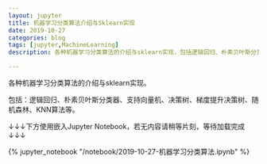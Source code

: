 ```yaml
---
layout: jupyter
title: 机器学习分类算法介绍与Sklearn实现
date: 2019-10-27
categories: blog
tags: [jupyter,MachineLearning]
description: 各种机器学习分类算法的介绍与sklearn实现，包括逻辑回归、朴素贝叶斯分类器、支持向量机、决策树、梯度提升决策树、随机森林、KNN算法等。

---
```


各种机器学习分类算法的介绍与sklearn实现。

包括：逻辑回归、朴素贝叶斯分类器、支持向量机、决策树、梯度提升决策树、随机森林、KNN算法等。

↓↓↓下方使用嵌入Jupyter Notebook，若无内容请稍等片刻，等待加载完成↓↓↓

{% jupyter_notebook "/notebook/2019-10-27-机器学习分类算法.ipynb" %}